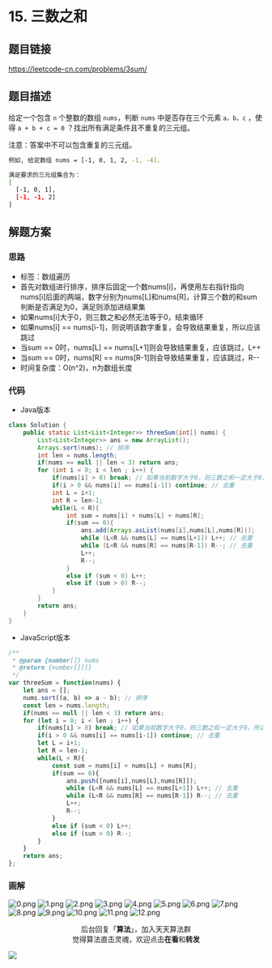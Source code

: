 # 15. 三数之和

## 题目链接

https://leetcode-cn.com/problems/3sum/

## 题目描述

给定一个包含 `n` 个整数的数组 `nums`，判断 `nums` 中是否存在三个元素 `a，b，c` ，使得 `a + b + c = 0` ？找出所有满足条件且不重复的三元组。

注意：答案中不可以包含重复的三元组。

```bash
例如, 给定数组 nums = [-1, 0, 1, 2, -1, -4]，

满足要求的三元组集合为：
[
  [-1, 0, 1],
  [-1, -1, 2]
]
```

## 解题方案

### 思路

- 标签：数组遍历
- 首先对数组进行排序，排序后固定一个数nums[i]，再使用左右指针指向nums[i]后面的两端，数字分别为nums[L]和nums[R]，计算三个数的和sum判断是否满足为0，满足则添加进结果集
- 如果nums[i]大于0，则三数之和必然无法等于0，结束循环
- 如果nums[i] == nums[i-1]，则说明该数字重复，会导致结果重复，所以应该跳过
- 当sum == 0时，nums[L] == nums[L+1]则会导致结果重复，应该跳过，L++
- 当sum == 0时，nums[R] == nums[R-1]则会导致结果重复，应该跳过，R--
- 时间复杂度：O(n^2)，n为数组长度

### 代码

- Java版本

```Java
class Solution {
    public static List<List<Integer>> threeSum(int[] nums) {
        List<List<Integer>> ans = new ArrayList();
        Arrays.sort(nums); // 排序
        int len = nums.length;
        if(nums == null || len < 3) return ans;
        for (int i = 0; i < len ; i++) {
            if(nums[i] > 0) break; // 如果当前数字大于0，则三数之和一定大于0，所以结束循环
            if(i > 0 && nums[i] == nums[i-1]) continue; // 去重
            int L = i+1;
            int R = len-1;
            while(L < R){
                int sum = nums[i] + nums[L] + nums[R];
                if(sum == 0){
                    ans.add(Arrays.asList(nums[i],nums[L],nums[R]));
                    while (L<R && nums[L] == nums[L+1]) L++; // 去重
                    while (L<R && nums[R] == nums[R-1]) R--; // 去重
                    L++;
                    R--;
                }
                else if (sum < 0) L++;
                else if (sum > 0) R--;
            }
        }        
        return ans;
    }
}
```

- JavaScript版本

```JavaScript
/**
 * @param {number[]} nums
 * @return {number[][]}
 */
var threeSum = function(nums) {
    let ans = [];
    nums.sort((a, b) => a - b); // 排序
    const len = nums.length;
    if(nums == null || len < 3) return ans;
    for (let i = 0; i < len ; i++) {
        if(nums[i] > 0) break; // 如果当前数字大于0，则三数之和一定大于0，所以结束循环
        if(i > 0 && nums[i] == nums[i-1]) continue; // 去重
        let L = i+1;
        let R = len-1;
        while(L < R){
            const sum = nums[i] + nums[L] + nums[R];
            if(sum == 0){
                ans.push([nums[i],nums[L],nums[R]]);
                while (L<R && nums[L] == nums[L+1]) L++; // 去重
                while (L<R && nums[R] == nums[R-1]) R--; // 去重
                L++;
                R--;
            }
            else if (sum < 0) L++;
            else if (sum > 0) R--;
        }
    }        
    return ans;
};
```


### 画解

![0.png](https://i.loli.net/2019/07/04/5d1d5e2d4008b86591.png)
![1.png](https://i.loli.net/2019/07/04/5d1d5e2d4d7d043319.png)
![2.png](https://i.loli.net/2019/07/04/5d1d5e2d4c1f686472.png)
![3.png](https://i.loli.net/2019/07/04/5d1d5e2d748a243103.png)
![4.png](https://i.loli.net/2019/07/04/5d1d5e2d807e050456.png)
![5.png](https://i.loli.net/2019/07/04/5d1d5e2d772a043887.png)
![6.png](https://i.loli.net/2019/07/04/5d1d5e2f562b514756.png)
![7.png](https://i.loli.net/2019/07/04/5d1d5e2f5d2c099716.png)
![8.png](https://i.loli.net/2019/07/04/5d1d5e2f59c0f19934.png)
![9.png](https://i.loli.net/2019/07/04/5d1d5ec553dae11391.png)
![10.png](https://i.loli.net/2019/07/04/5d1d5f17e323883978.png)
![11.png](https://i.loli.net/2019/07/04/5d1d5f1fe8aa224651.png)
![12.png](https://i.loli.net/2019/07/04/5d1d6102cf00485151.png)


<span style="display:block;text-align:center;">后台回复「<strong>算法</strong>」，加入天天算法群</span>
<span style="display:block;text-align:center;">觉得算法直击灵魂，欢迎点击<strong>在看</strong>和<strong>转发</strong></span>

![](https://i.loli.net/2019/05/20/5ce23b33cc01d73486.gif)